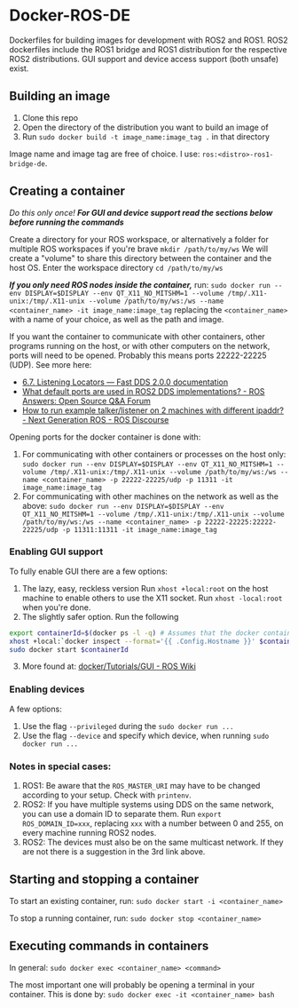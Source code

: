 # Docker-ROS-DE
Dockerfiles for building images for development with ROS2 and ROS1. ROS2 dockerfiles include the ROS1 bridge and ROS1 distribution for the respective ROS2 distributions. GUI support and device access support (both unsafe) exist.

## Building an image
1. Clone this repo
2. Open the directory of the distribution you want to build an image of
3. Run `sudo docker build -t image_name:image_tag .` in that directory

Image name and image tag are free of choice. I use: `ros:<distro>-ros1-bridge-de`.

## Creating a container
_Do this only once!_
***For GUI and device support read the sections below before running the commands***

Create a directory for your ROS workspace, or alternatively a folder for multiple ROS workspaces if you're brave
`mkdir /path/to/my/ws`
We will create a "volume" to share this directory between the container and the host OS.
Enter the workspace directory
`cd /path/to/my/ws`

***If you only need ROS nodes inside the container,*** run:
`sudo docker run --env DISPLAY=$DISPLAY --env QT_X11_NO_MITSHM=1 --volume /tmp/.X11-unix:/tmp/.X11-unix --volume /path/to/my/ws:/ws --name <container_name> -it image_name:image_tag`
replacing the `<container_name>` with a name of your choice, as well as the path and image.

If you want the container to communicate with other containers, other programs running on the host, or with other computers on the network, ports will need to be opened. Probably this means ports 22222-22225 (UDP). See more here: 
* [6.7. Listening Locators — Fast DDS 2.0.0 documentation](https://fast-rtps.docs.eprosima.com/en/latest/fastdds/transport/listening_locators.html)
* [What default ports are used in ROS2 DDS implementations? - ROS Answers: Open Source Q&A Forum](https://answers.ros.org/question/295400/what-default-ports-are-used-in-ros2-dds-implementations/)
* [How to run example talker/listener on 2 machines with different ipaddr? - Next Generation ROS - ROS Discourse](https://discourse.ros.org/t/how-to-run-example-talker-listener-on-2-machines-with-different-ipaddr/2106)

Opening ports for the docker container is done with:
1. For communicating with other containers or processes on the host only:
`sudo docker run --env DISPLAY=$DISPLAY --env QT_X11_NO_MITSHM=1 --volume /tmp/.X11-unix:/tmp/.X11-unix --volume /path/to/my/ws:/ws --name <container_name> -p 22222-22225/udp -p 11311 -it image_name:image_tag`
2. For communicating with other machines on the network as well as the above:
`sudo docker run --env DISPLAY=$DISPLAY --env QT_X11_NO_MITSHM=1 --volume /tmp/.X11-unix:/tmp/.X11-unix --volume /path/to/my/ws:/ws --name <container_name> -p 22222-22225:22222-22225/udp -p 11311:11311 -it image_name:image_tag`

### Enabling GUI support
To fully enable GUI there are a few options:
1. The lazy, easy, reckless version
    Run `xhost +local:root` on the host machine to enable others to use the X11 socket. Run `xhost -local:root` when you're done.
2. The slightly safer option. Run the following
 ```bash 
export containerId=$(docker ps -l -q) # Assumes that the docker container was the most recently started. Otherwise set $containerId=<container_id>$
xhost +local:`docker inspect --format='{{ .Config.Hostname }}' $containerId`
sudo docker start $containerId
 ```
3. More found at: [docker/Tutorials/GUI - ROS Wiki](http://wiki.ros.org/docker/Tutorials/GUI)

### Enabling devices
A few options:
1. Use the flag `--privileged` during the `sudo docker run ...`
2. Use the flag `--device` and specify which device, when running `sudo docker run ...`

### Notes in special cases:
1. ROS1: Be aware that the `ROS_MASTER_URI` may have to be changed according to your setup. Check with `printenv`.
2. ROS2: If you have multiple systems using DDS on the same network, you can use a domain ID to separate them. Run `export ROS_DOMAIN_ID=xxx`, replacing `xxx` with a number between 0 and 255, on every machine running ROS2 nodes.
3. ROS2: The devices must also be on the same multicast network. If they are not there is a suggestion in the 3rd link above.

## Starting and stopping a container
To start an existing container, run:
`sudo docker start -i <container_name>`

To stop a running container, run:
`sudo docker stop <container_name>`

## Executing commands in containers
In general:
`sudo docker exec <container_name> <command>`

The most important one will probably be opening a terminal in your container. This is done by:
`sudo docker exec -it <container_name> bash`


